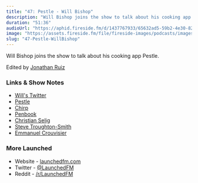 ```yaml
---
title: "47: Pestle - Will Bishop"
description: "Will Bishop joins the show to talk about his cooking app Pestle."
duration: "51:36"
audioUrl: "https://aphid.fireside.fm/d/1437767933/65632ad5-59b2-4e30-82d1-13845dce07dd/b084f980-caf6-4bcd-8420-bee44f4a238d.mp3"
image: "https://assets.fireside.fm/file/fireside-images/podcasts/images/6/65632ad5-59b2-4e30-82d1-13845dce07dd/episodes/b/b084f980-caf6-4bcd-8420-bee44f4a238d/cover.jpg"
slug: "47-Pestle-WillBishop"
---
```


<p>Will Bishop joins the show to talk about his cooking app Pestle.</p>

<p>Edited by <a href="https://twitter.com/refactoredd" rel="nofollow">Jonathan Ruiz</a></p>

<h3>Links &amp; Show Notes</h3>

<ul>
<li><a href="https://twitter.com/WillRBishop" rel="nofollow">Will&#39;s Twitter</a></li>
<li><a href="https://pestlechef.app/" rel="nofollow">Pestle</a></li>
<li><a href="https://www.chirpapp.io/" rel="nofollow">Chirp</a></li>
<li><a href="https://penbook.app/" rel="nofollow">Penbook</a></li>
<li><a href="https://twitter.com/ChristianSelig" rel="nofollow">Christian Selig</a></li>
<li><a href="https://twitter.com/stroughtonsmith" rel="nofollow">Steve Troughton-Smith</a></li>
<li><a href="https://twitter.com/emcro" rel="nofollow">Emmanuel Crouvisier</a></li>
</ul>

<h3>More Launched</h3>

<ul>
<li>Website - <a href="https://launchedfm.com" rel="nofollow">launchedfm.com</a></li>
<li>Twitter - <a href="https://twitter.com/launchedfm" rel="nofollow">@LaunchedFM</a></li>
<li>Reddit - <a href="https://www.reddit.com/r/LaunchedFM/" rel="nofollow">/r/LaunchedFM</a></li>
</ul>

